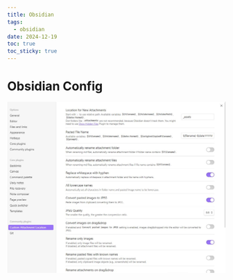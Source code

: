 ```yaml
---
title: Obsidian
tags:
  - obsidian
date: 2024-12-19
toc: true
toc_sticky: true
---
```


# Obsidian Config




![](../_assets/2024-12-19-obsidian-config-20241219165715.jpg)
